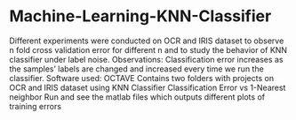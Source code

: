 # Machine-Learning-KNN-Classifier
Different experiments were conducted on OCR and IRIS dataset to observe n fold cross validation error for different n and to study the behavior of KNN classifier under label noise. Observations: Classification error increases as the samples’ labels are changed and increased every time we run the classifier.
Software used: OCTAVE
Contains two folders with projects on OCR and IRIS dataset using KNN Classifier
Classification Error vs 1-Nearest neighbor
Run and see the matlab files which outputs different plots of training errors
